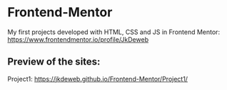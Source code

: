 # Frontend-Mentor
My first projects developed with HTML, CSS and JS in Frontend Mentor: https://www.frontendmentor.io/profile/JkDeweb

## Preview of the sites:
Project1: https://jkdeweb.github.io/Frontend-Mentor/Project1/
